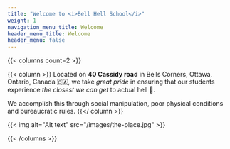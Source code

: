 ```yaml
---
title: "Welcome to <i>Bell Hell School</i>"
weight: 1
navigation_menu_title: Welcome
header_menu_title: Welcome
header_menu: false
---
```


{{< columns count=2 >}}

{{< column >}}
Located on **40 Cassidy road** in Bells Corners, Ottawa, Ontario, Canada 🇨🇦, we take *great pride* in ensuring that our students experience *the closest we can get* to actual hell 🤡.

We accomplish this through social manipulation, poor physical conditions and bureaucratic rules.
{{</ column >}}


{{< img alt="Alt text" src="/images/the-place.jpg"  >}}


{{< /columns >}}
